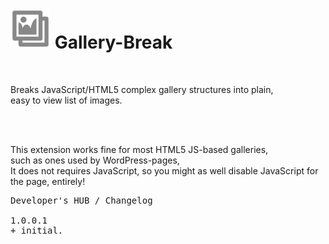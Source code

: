 <h1><img src="resources/icon.png" height="64" width="64"/> Gallery-Break</h1>

<img alt="" src="tile.png"/>

Breaks JavaScript/HTML5 complex gallery structures into plain,<br/>
easy to view list of images.<br/>
<br/>

<img width="1" height="1" alt="" src="screenshot_1.png"/>

This extension works fine for most HTML5 JS-based galleries,<br/>
such as ones used by WordPress-pages,<br/>
It does not requires JavaScript, so you might as well disable JavaScript for the page, entirely!


<pre>
Developer's HUB / Changelog

1.0.0.1
+ initial.
</pre>

<!-- <a href="https://paypal.me/e1adkarak0"><img src="https://www.paypalobjects.com/webstatic/mktg/Logo/pp-logo-100px.png" alt="PayPal Donation"></a> -->
